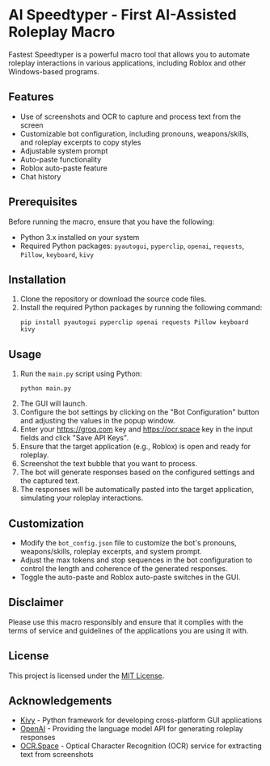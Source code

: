 # AI Speedtyper - First AI-Assisted Roleplay Macro

Fastest Speedtyper is a powerful macro tool that allows you to automate roleplay interactions in various applications, including Roblox and other Windows-based programs. 

## Features

- Use of screenshots and OCR to capture and process text from the screen
- Customizable bot configuration, including pronouns, weapons/skills, and roleplay excerpts to copy styles
- Adjustable system prompt
- Auto-paste functionality 
- Roblox auto-paste feature
- Chat history

## Prerequisites

Before running the macro, ensure that you have the following:

- Python 3.x installed on your system
- Required Python packages: `pyautogui`, `pyperclip`, `openai`, `requests`, `Pillow`, `keyboard`, `kivy`

## Installation

1. Clone the repository or download the source code files.
2. Install the required Python packages by running the following command:
   ```
   pip install pyautogui pyperclip openai requests Pillow keyboard kivy
   ```

## Usage

1. Run the `main.py` script using Python:
   ```
   python main.py
   ```
2. The GUI will launch.
3. Configure the bot settings by clicking on the "Bot Configuration" button and adjusting the values in the popup window.
4. Enter your https://groq.com key and https://ocr.space key in the input fields and click "Save API Keys".
5. Ensure that the target application (e.g., Roblox) is open and ready for roleplay.
6. Screenshot the text bubble that you want to process.
7. The bot will generate responses based on the configured settings and the captured text.
8. The responses will be automatically pasted into the target application, simulating your roleplay interactions.

## Customization

- Modify the `bot_config.json` file to customize the bot's pronouns, weapons/skills, roleplay excerpts, and system prompt.
- Adjust the max tokens and stop sequences in the bot configuration to control the length and coherence of the generated responses.
- Toggle the auto-paste and Roblox auto-paste switches in the GUI.

## Disclaimer

Please use this macro responsibly and ensure that it complies with the terms of service and guidelines of the applications you are using it with.

## License

This project is licensed under the [MIT License](LICENSE).

## Acknowledgements

- [Kivy](https://kivy.org/) - Python framework for developing cross-platform GUI applications
- [OpenAI](https://www.openai.com/) - Providing the language model API for generating roleplay responses
- [OCR.Space](https://ocr.space/) - Optical Character Recognition (OCR) service for extracting text from screenshots
